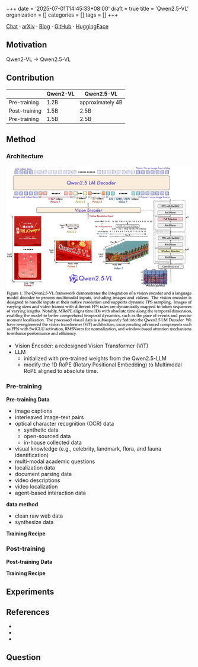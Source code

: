 +++
date = '2025-07-01T14:45:33+08:00'
draft = true
title = 'Qwen2.5-VL'
organization = []
categories = []
tags = []
+++

[Chat](https://chat.qwen.ai/) &middot; [arXiv](https://arxiv.org/abs/2502.13923) &middot; [Blog](https://qwenlm.github.io/blog/qwen2.5-vl/) &middot; [GitHub](https://github.com/QwenLM/Qwen2.5-VL) &middot; [HuggingFace](https://huggingface.co/collections/Qwen/qwen25-vl-6795ffac22b334a837c0f9a5)

## Motivation

Qwen2-VL -> Qwen2.5-VL







## Contribution

||Qwen2-VL|Qwen2.5-VL|
|---|---|---|
|Pre-training|1.2B|approximately 4B|
|Post-training|1.5B|2.5B|
|Pre-training|1.5B|2.5B|


## Method
### Architecture
![Qwen2.5-VL-architecture](Qwen2.5-VL-architecture.png)

- Vision Encoder: a redesigned Vision Transformer (ViT)
- LLM
    - initialized with pre-trained weights from the Qwen2.5-LLM
    - modify the 1D RoPE (Rotary Positional Embedding) to Multimodal RoPE aligned to absolute time.


### Pre-training
**Pre-training Data**
- image captions
- interleaved image-text pairs
- optical character recognition (OCR) data
    - synthetic data
    - open-sourced data
    - in-house collected data
- visual knowledge (e.g., celebrity, landmark, flora, and fauna identification)
- multi-modal academic questions
- localization data
- document parsing data
- video descriptions
- video localization
- agent-based interaction data


**data method**
- clean raw web data
- synthesize data

**Training Recipe**
### Post-training
**Post-training Data**


**Training Recipe**
## Experiments


## References
- 
- 
- 

## Question
